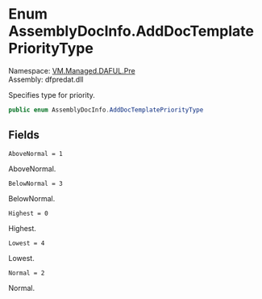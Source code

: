# Enum AssemblyDocInfo.AddDocTemplatePriorityType

Namespace: [VM.Managed.DAFUL.Pre](VM.Managed.DAFUL.Pre.md)  
Assembly: dfpredat.dll  

Specifies type for priority.

```csharp
public enum AssemblyDocInfo.AddDocTemplatePriorityType
```

## Fields

`AboveNormal = 1` 

AboveNormal.



`BelowNormal = 3` 

BelowNormal.



`Highest = 0` 

Highest.



`Lowest = 4` 

Lowest.



`Normal = 2` 

Normal.




